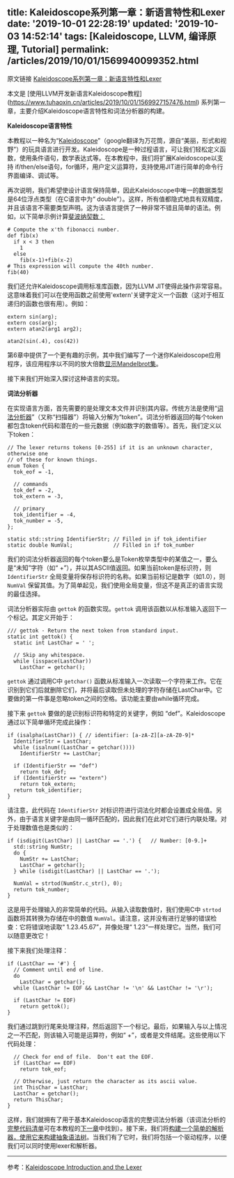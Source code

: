 title: Kaleidoscope系列第一章：新语言特性和Lexer
date: '2019-10-01 22:28:19'
updated: '2019-10-03 14:52:14'
tags: [Kaleidoscope, LLVM, 编译原理, Tutorial]
permalink: /articles/2019/10/01/1569940099352.html
---
原文链接 [Kaleidoscope系列第一章：新语言特性和Lexer](https://www.tuhaoxin.cn/articles/2019/10/01/1569940099352.html)

本文是 [使用LLVM开发新语言Kaleidoscope教程] (https://www.tuhaoxin.cn/articles/2019/10/01/1569927157476.html) 系列第一章，主要介绍Kaleidoscope语言特性和词法分析器的构建。

**Kaleidoscope语言特性**

 本教程以一种名为“[Kaleidoscope](http://en.wikipedia.org/wiki/Kaleidoscope)”（google翻译为万花筒，源自“美丽，形式和视野”）的玩具语言进行开发。Kaleidoscope是一种过程语言，可让我们轻松定义函数，使用条件语句，数学表达式等。在本教程中，我们将扩展Kaleidoscope以支持 if/then/else语句，for循环，用户定义运算符，支持使用JIT进行简单的命令行界面编译、调试等。

再次说明，我们希望使设计语言保持简单，因此Kaleidoscope中唯一的数据类型是64位浮点类型（在C语言中为“ double”）。这样，所有值都隐式地具有双精度，并且该语言不需要类型声明。这为该语言提供了一种非常不错且简单的语法。例如，以下简单示例计算[斐波纳契数：](http://en.wikipedia.org/wiki/Fibonacci_number)

```
# Compute the x'th fibonacci number.
def fib(x)
  if x < 3 then
    1
  else
    fib(x-1)+fib(x-2)
# This expression will compute the 40th number.
fib(40)
```

我们还允许Kaleidoscope调用标准库函数，因为LLVM JIT使得此操作非常容易。这意味着我们可以在使用函数之前使用'extern'关键字定义一个函数（这对于相互递归的函数也很有用）。例如：

```
extern sin(arg);
extern cos(arg);
extern atan2(arg1 arg2);

atan2(sin(.4), cos(42))
```

第6章中提供了一个更有趣的示例，其中我们编写了一个迷你Kaleidoscope应用程序，该应用程序以不同的放大倍数[显示Mandelbrot集](https://www.tuhaoxin.cn/articles/2019/10/02/1570020144718.html)。

接下来我们开始深入探讨这种语言的实现。

**词法分析器**

在实现语言方面，首先需要的是处理文本文件并识别其内容。传统方法是使用“[词法分析器](http://en.wikipedia.org/wiki/Lexical_analysis)”（又称“扫描器”）将输入分解为“token”。词法分析器返回的每个token都包含token代码和潜在的一些元数据（例如数字的数值等）。首先，我们定义以下token：

```
// The lexer returns tokens [0-255] if it is an unknown character, otherwise one
// of these for known things.
enum Token {
  tok_eof = -1,

  // commands
  tok_def = -2,
  tok_extern = -3,

  // primary
  tok_identifier = -4,
  tok_number = -5,
};

static std::string IdentifierStr; // Filled in if tok_identifier
static double NumVal;             // Filled in if tok_number
```

我们的词法分析器返回的每个token要么是Token枚举类型中的某值之一，要么是“未知”字符（如“ +”），并以其ASCII值返回。如果当前token是标识符，则 `IdentifierStr` 全局变量将保存标识符的名称。如果当前标记是数字（如1.0），则 `NumVal` 保留其值。为了简单起见，我们使用全局变量，但这不是真正的语言实现的最佳选择。

词法分析器实际由 `gettok` 的函数实现。`gettok` 调用该函数以从标准输入返回下一个标记。其定义开始于：

```
/// gettok - Return the next token from standard input.
static int gettok() {
  static int LastChar = ' ';

  // Skip any whitespace.
  while (isspace(LastChar))
    LastChar = getchar();
```

`gettok` 通过调用C中 `getchar()` 函数从标准输入一次读取一个字符来工作。它在识别到它们后就删除它们，并将最后读取但未处理的字符存储在LastChar中。它要做的第一件事是忽略token之间的空格。该功能主要由while循环完成。

接下来 `gettok` 要做的是识别标识符和特定的关键字，例如 “def”。Kaleidoscope通过以下简单循环完成此操作：

```
if (isalpha(LastChar)) { // identifier: [a-zA-Z][a-zA-Z0-9]*
  IdentifierStr = LastChar;
  while (isalnum((LastChar = getchar())))
    IdentifierStr += LastChar;

  if (IdentifierStr == "def")
    return tok_def;
  if (IdentifierStr == "extern")
    return tok_extern;
  return tok_identifier;
}
```

请注意，此代码在 `IdentifierStr` 对标识符进行词法化时都会设置成全局值。另外，由于语言关键字是由同一循环匹配的，因此我们在此对它们进行内联处理。对于处理数值也是类似的：

```
if (isdigit(LastChar) || LastChar == '.') {   // Number: [0-9.]+
  std::string NumStr;
  do {
    NumStr += LastChar;
    LastChar = getchar();
  } while (isdigit(LastChar) || LastChar == '.');

  NumVal = strtod(NumStr.c_str(), 0);
  return tok_number;
}
```

这是用于处理输入的非常简单的代码。从输入读取数值时，我们使用C中 `strtod` 函数将其转换为存储在中的数值 `NumVal`。请注意，这并没有进行足够的错误检查：它将错误地读取“ 1.23.45.67”，并像处理“ 1.23”一样处理它。当然，我们可以随意更改它！

接下来我们处理注释：

```
if (LastChar == '#') {
  // Comment until end of line.
  do
    LastChar = getchar();
  while (LastChar != EOF && LastChar != '\n' && LastChar != '\r');

  if (LastChar != EOF)
    return gettok();
}
```

我们通过跳到行尾来处理注释，然后返回下一个标记。最后，如果输入与以上情况之一不匹配，则该输入可能是运算符，例如“ +”，或者是文件结尾。这些使用以下代码处理：

```
  // Check for end of file.  Don't eat the EOF.
  if (LastChar == EOF)
    return tok_eof;

  // Otherwise, just return the character as its ascii value.
  int ThisChar = LastChar;
  LastChar = getchar();
  return ThisChar;
}
```

这样，我们就拥有了用于基本Kaleidoscop语言的完整词法分析器（该词法分析的[完整代码清单](https://www.tuhaoxin.cn/articles/2019/10/02/1569977094025.html)可在本教程的[下一章](https://www.tuhaoxin.cn/articles/2019/10/02/1569977094025.html)中找到）。接下来，我们将[构建一个简单的解析器，使用它来构建抽象语法树](https://www.tuhaoxin.cn/articles/2019/10/02/1569977094025.html)。当我们有了它时，我们将包括一个驱动程序，以便我们可以同时使用lexer和解析器。

----

参考：[Kaleidoscope Introduction and the Lexer](https://llvm.org/docs/tutorial/MyFirstLanguageFrontend/LangImpl01.html)
